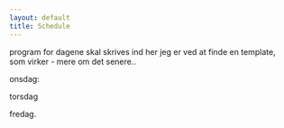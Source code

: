 ```yaml
---
layout: default
title: Schedule
---
```



program for dagene skal skrives ind her
jeg er ved at finde en template, som virker - mere om det senere..

onsdag:

torsdag

fredag.
